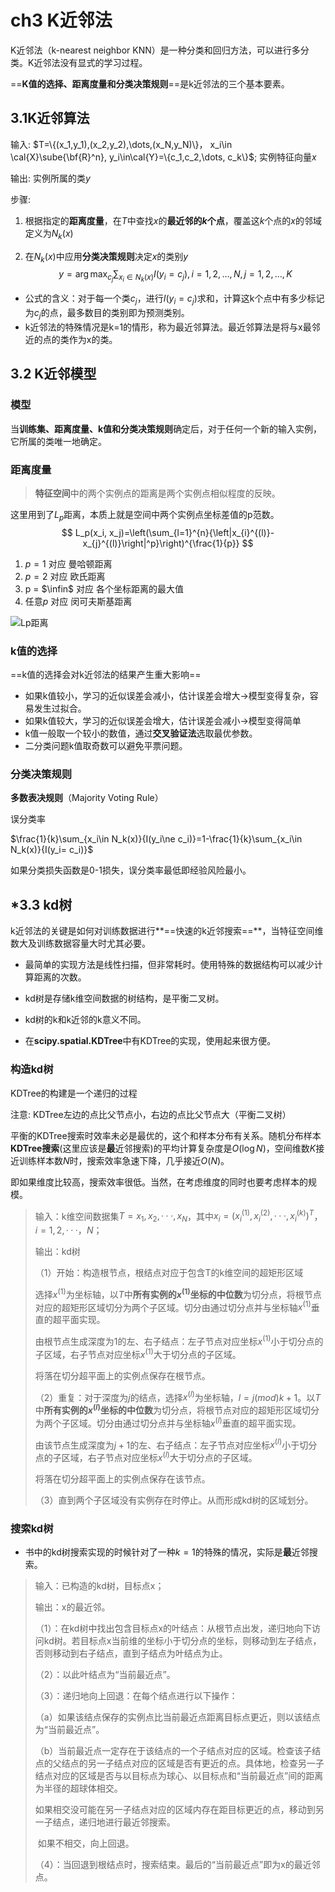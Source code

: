 # ch3 K近邻法

K近邻法（k-nearest neighbor KNN）是一种分类和回归方法，可以进行多分类。K近邻法没有显式的学习过程。

==**K值的选择、距离度量和分类决策规则**==是k近邻法的三个基本要素。



## 3.1K近邻算法

输入: $T=\{(x_1,y_1),(x_2,y_2),\dots,(x_N,y_N)\}， x_i\in \cal{X}\sube{\bf{R}^n}, y_i\in\cal{Y}=\{c_1,c_2,\dots, c_k\}$; 实例特征向量$x$

输出: 实例所属的类$y$

步骤:

1. 根据指定的**距离度量**，在$T$中查找$x$的**最近邻的$k$个点**，覆盖这$k$个点的$x$的邻域定义为$N_k(x)$

2. 在$N_k(x)$中应用**分类决策规则**决定$x$的类别$y$
   $$
   y=\arg\max_{c_j}\sum_{x_i\in N_k(x)}I(y_i=c_j), i=1,2,\dots,N, j=1,2,\dots,K
   $$

- 公式的含义：对于每一个类$c_j$，进行$I(y_i = c_j)$求和，计算这k个点中有多少标记为$c_j$的点，最多数目的类别即为预测类别。
- k近邻法的特殊情况是k=1的情形，称为最近邻算法。最近邻算法是将与x最邻近的点的类作为x的类。



## 3.2 K近邻模型

### 模型

当**训练集、距离度量、k值和分类决策规则**确定后，对于任何一个新的输入实例，它所属的类唯一地确定。



### 距离度量

> **特征空间**中的两个实例点的距离是两个实例点相似程度的反映。

这里用到了$L_p$距离，本质上就是空间中两个实例点坐标差值的p范数。
$$
L_p(x_i, x_j)=\left(\sum_{l=1}^{n}{\left|x_{i}^{(l)}-x_{j}^{(l)}\right|^p}\right)^{\frac{1}{p}}
$$


1. $p=1$ 对应 曼哈顿距离
2. $p=2$ 对应 欧氏距离
3. p = $\infin$ 对应 各个坐标距离的最大值
4. 任意$p$ 对应 闵可夫斯基距离

![Lp距离](D:\Machine_Learning\LihangBook\Lp距离.jpg)



### k值的选择

==k值的选择会对k近邻法的结果产生重大影响==

- 如果k值较小，学习的近似误差会减小，估计误差会增大->模型变得复杂，容易发生过拟合。
- 如果k值较大，学习的近似误差会增大，估计误差会减小->模型变得简单
- k值一般取一个较小的数值，通过**交叉验证法**选取最优参数。
- 二分类问题k值取奇数可以避免平票问题。



### 分类决策规则

**多数表决规则**（Majority Voting Rule）

误分类率

$\frac{1}{k}\sum_{x_i\in N_k(x)}{I(y_i\ne c_i)}=1-\frac{1}{k}\sum_{x_i\in N_k(x)}{I(y_i= c_i)}$

如果分类损失函数是0-1损失，误分类率最低即经验风险最小。



## *3.3 kd树

k近邻法的关键是如何对训练数据进行**==快速的k近邻搜索==**，当特征空间维数大及训练数据容量大时尤其必要。

- 最简单的实现方法是线性扫描，但非常耗时。使用特殊的数据结构可以减少计算距离的次数。

- kd树是存储k维空间数据的树结构，是平衡二叉树。
- kd树的k和k近邻的k意义不同。
- 在**scipy.spatial.KDTree**中有KDTree的实现，使用起来很方便。



### 构造kd树

KDTree的构建是一个递归的过程

注意: KDTree左边的点比父节点小，右边的点比父节点大（平衡二叉树）

平衡的KDTree搜索时效率未必是最优的，这个和样本分布有关系。随机分布样本**KDTree搜索**(这里应该是**最**近邻搜索)的平均计算复杂度是$O(\log N)$，空间维数$K$接近训练样本数$N$时，搜索效率急速下降，几乎接近$O(N)$。

即如果维度比较高，搜索效率很低。当然，在考虑维度的同时也要考虑样本的规模。

> 输入：k维空间数据集$T = {x_1, x_2, ···,x_N}$，其中$x_i = (x_i^{(1)},x_i^{(2)},···,x_i^{(k)})^T$，$i = 1,2,···，N$；
>
> 输出：kd树
>
> （1）开始：构造根节点，根结点对应于包含T的k维空间的超矩形区域
>
> 选择$x^{(1)}$为坐标轴，以$T$中**所有实例的$x^{(1)}$坐标的中位数**为切分点，将根节点对应的超矩形区域切分为两个子区域。切分由通过切分点并与坐标轴$x^{(1)}$垂直的超平面实现。
>
>   由根节点生成深度为1的左、右子结点：左子节点对应坐标$x^{(1)}$小于切分点的子区域，右子节点对应坐标$x^{(1)}$大于切分点的子区域。
>
>   将落在切分超平面上的实例点保存在根节点。
>
> （2）重复：对于深度为$j$的结点，选择$x^{(l)}$为坐标轴，$l = j(mod)k + 1$。以$T$中**所有实例的$x^{(l)}$坐标的中位数**为切分点，将根节点对应的超矩形区域切分为两个子区域。切分由通过切分点并与坐标轴$x^{(l)}$垂直的超平面实现。
>
>   由该节点生成深度为$j+1$的左、右子结点：左子节点对应坐标$x^{(l)}$小于切分点的子区域，右子节点对应坐标$x^{(l)}$大于切分点的子区域。
>
> 将落在切分超平面上的实例点保存在该节点。
>
> （3）直到两个子区域没有实例存在时停止。从而形成kd树的区域划分。



### 搜索kd树

- 书中的kd树搜索实现的时候针对了一种$k=1$的特殊的情况，实际是**最**近邻搜索。

> 输入：已构造的kd树，目标点x；
>
> 输出：x的最近邻。
>
> （1）：在kd树中找出包含目标点x的叶结点：从根节点出发，递归地向下访问kd树。若目标点x当前维的坐标小于切分点的坐标，则移动到左子结点，否则移动到右子结点，直到子结点为叶结点为止。
>
> （2）：以此叶结点为“当前最近点”。
>
> （3）：递归地向上回退：在每个结点进行以下操作：
>
> ​           （a）如果该结点保存的实例点比当前最近点距离目标点更近，则以该结点为“当前最近点”。
>
> ​           （b）当前最近点一定存在于该结点的一个子结点对应的区域。检查该子结点的父结点的另一子结点对应的区域是否有更近的点。具体地，检查另一子结点对应的区域是否与以目标点为球心、以目标点和“当前最近点”间的距离为半径的超球体相交。
>
> ​              如果相交没可能在另一子结点对应的区域内存在距目标更近的点，移动到另一子结点，递归地进行最近邻搜索。
>
> ​              如果不相交，向上回退。
>
> （4）：当回退到根结点时，搜索结束。最后的“当前最近点”即为x的最近邻点。